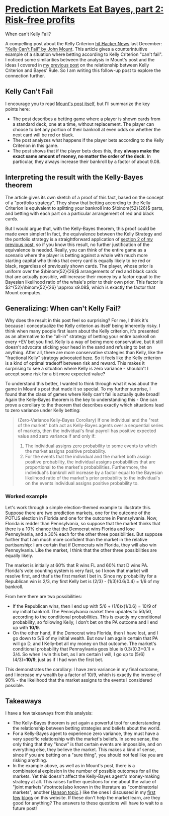 # [Prediction Markets Eat Bayes, part 2: Risk-free profits](https://thequantummilkman.substack.com/p/prediction-markets-eat-bayes-part)

When can't Kelly Fail?

A compelling post about the Kelly Criterion [hit Hacker News](https://news.ycombinator.com/item?id=42466676) last December: ["Kelly Can't Fail" by John Mount](https://win-vector.com/2024/12/19/kelly-cant-fail/). This article gives a counterintuitive example of a situation where betting according to Kelly Criterion "can't fail". I noticed some similarities between the analysis in Mount's post and the ideas I covered in [my previous post](https://thequantummilkman.substack.com/p/prediction-markets-eat-bayes) on the relationship between Kelly Criterion and Bayes' Rule. So I am writing this follow-up post to explore the connection further.

## Kelly Can't Fail

I encourage you to read [Mount's post itself](https://win-vector.com/2024/12/19/kelly-cant-fail/), but I'll summarize the key points here:

- The post describes a betting game where a player is shown cards from a standard deck, one at a time, without replacement. The player can choose to bet any portion of their bankroll at even odds on whether the next card will be red or black.
- The post analyzes what happens if the player bets according to the Kelly Criterion in this game.
- The post shows that if the player bets does this, they **always make the exact same amount of money, no matter the order of the deck**. In particular, they always increase their bankroll by a factor of about $9.08$.

## Interpreting the result with the Kelly-Bayes theorem

The article gives its own sketch of a proof of this fact, based on the concept of a "portfolio strategy". They show that betting according to the Kelly Criterion is equivalent to splitting your bankroll into $\binom{52}{26}$ parts, and betting with each part on a particular arrangement of red and black cards.

But I would argue that, with the Kelly-Bayes theorem, this proof could be made even simpler! In fact, the equivalence between the Kelly Strategy and the portfolio strategy is a straightforward application of [section 2 of my previous post](https://thequantummilkman.substack.com/i/149861175/a-complicated-kelly-bayes-agent-is-equivalent-to-multiple-simpler-kelly-bayes-agents), so if you know this result, no further justification of the equivalence is needed. Really, you can think of the entire game as a scenario where the player is betting against a whale with much more starting capital who thinks that every card is equally likely to be red or black, regardless of previously shown cards. The player, whose prior is uniform over the $\binom{52}{26}$ arrangements of red and black cards that are actually possible, will increase their money by a factor equal to the Bayesian likelihood ratio of the whale's prior to their own prior. This factor is $2^{52}/\binom{52}{26} \approx x9.08$, which is exactly the factor that Mount computes.

## Generalizing: When can't Kelly Fail?

Why does the result in this post feel so surprising? For me, I think it's because I conceptualize the Kelly criterion as itself being inherently risky. I think when many people first learn about the Kelly criterion, it's presented as an alternative to the "all-in" strategy of betting your entire bankroll on every +EV bet you find. Kelly is a way of being more conservative, but it still doesn't advocate sticking your head in the sand and refusing to bet on anything. After all, there are more conservative strategies than Kelly, like the "fractional Kelly" strategy advocated [here](https://www.lesswrong.com/posts/TNWnK9g2EeRnQA8Dg/never-go-full-kelly). So it feels like the Kelly criterion is a kind of optimal tradeoff between risk and reward. This makes it surprising to see a situation where Kelly is zero variance - shouldn't I accept some risk for a bit more expected value?

To understand this better, I wanted to think through what it was about the game in Mount's post that made it so special. To my further surprise, I found that the class of games where Kelly can't fail is actually quite broad! Again the Kelly-Bayes theorem is the key to understanding this - One can prove a corollary to the theorem that describes exactly which situations lead to zero variance under Kelly betting:

> (Zero-Variance Kelly-Bayes Corollary) If one individual and the "rest of the market" both act as Kelly-Bayes agents over a sequential series of markets, then the individual's final payroll has positive expected value and zero variance if and only if:
>
> 1. The individual assigns zero probability to some events to which the market assigns positive probability.
> 2. For the events that the individual and the market both assign positive probability, the individual assigns probabilities that are proportional to the market's probabilities.
>    Furthermore, the individual's bankroll will increase by a factor equal to the Bayesian likelihood ratio of the market's prior probability to the individual's on the events individual assigns positive probability to.

### Worked example

Let's work through a simple election-themed example to illustrate this. Suppose there are two prediction markets, one for the outcome of the POTUS election in Florida and one for the outcome in Pennsylvania. Now, Florida is redder than Pennsylvania, so suppose that the market thinks that there is a 10% chance that the Democrat wins Florida and lose Pennsylvania, and a 30% each for the other three possibilities. But suppose further that I am much more confident than the market in the relative partisanship: I am certain that if Democrats win Florida, they will also win Pennsylvania. Like the market, I think that the other three possibilities are equally likely.

The market is initially at 60% that R wins FL and 60% that D wins PA. Florida's vote counting system is very fast, so I know that market will resolve first, and that's the first market I bet in. Since my probability for a Republican win is 2/3, my first Kelly bet is (2/3) - (1/3)(0.6/0.4) = 1/6 of my bankroll.

From here there are two possibilities:

- If the Republican wins, then I end up with 5/6 + (1/6)x(1/0.6) = 10/9 of my initial bankroll. The Pennsylvania market then updates to 50/50, according to the conditional probabilities. This is exactly my conditional probability, so following Kelly, I don't bet on the PA outcome and I end up with **10/9**.
- On the other hand, if the Democrat wins Florida, then I have lost, and I go down to 5/6 of my initial wealth. But now I am again certain that PA will go D, and I Kelly-bet all my money on that outcome. The market's conditional probability that Pennsylvania goes blue is 0.3/(0.3+0.1) = 3/4. So when I win this bet, as I am certain I will, I go up to (5/6)(4/3)=**10/9**, just as if I had won the first bet.

This demonstrates the corollary: I have zero variance in my final outcome, and I increase my wealth by a factor of 10/9, which is exactly the inverse of 90% - the likelihood that the market assigns to the events I considered possible.

## Takeaways

I have a few takeaways from this analysis:

- The Kelly-Bayes theorem is yet again a powerful tool for understanding the relationship between betting strategies and beliefs about the world.
- For a Kelly-Bayes agent to experience zero variance, they must have a very specific relationship with the market's beliefs. In some sense, the only thing that they "know" is that certain events are impossible, and on everything else, they believe the market. This makes a kind of sense, since if you are betting on a "sure thing", you should not feel like you are risking anything.
- In the example above, as well as in Mount's post, there is a combinatorial explosion in the number of possible outcomes for all the markets. Yet this doesn't affect the Kelly-Bayes agent's money-making strategy at all. This raises further questions for me about the value of "joint markets"\footnote{also known in the literature as "combinatorial markets", another [Hanson topic](https://mason.gmu.edu/~rhanson/combobet.pdf).} like the ones I discussed in my [first](https://thequantummilkman.substack.com/p/announcing-the-markets-for-markets) [few](https://thequantummilkman.substack.com/p/the-markets-for-markets-competition) [blogs](https://thequantummilkman.substack.com/p/the-markets-for-markets-competition-603) on this website. If these don't help the market learn, are they good for anything? The answers to these questions will have to wait to a future post!
